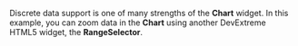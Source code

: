 Discrete data support is&nbsp;one of&nbsp;many strengths of&nbsp;the **Chart** widget. In&nbsp;this example, you can zoom data in&nbsp;the **Chart** using another DevExtreme HTML5&nbsp;widget, the **RangeSelector**.